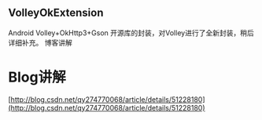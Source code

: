 ## VolleyOkExtension
Android Volley+OkHttp3+Gson 开源库的封装，对Volley进行了全新封装，稍后详细补充。
博客讲解
# Blog讲解
[http://blog.csdn.net/qy274770068/article/details/51228180](http://blog.csdn.net/qy274770068/article/details/51228180)
